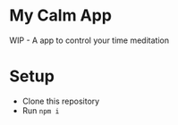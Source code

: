 # My Calm App

WIP - A app to control your time meditation



# Setup
- Clone this repository
- Run `npm i`
